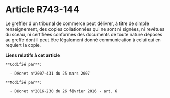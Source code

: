 # Article R743-144

Le greffier d'un tribunal de commerce peut délivrer, à titre de simple renseignement, des copies collationnées qui ne sont ni
signées, ni revêtues du sceau, ni certifiées conformes des documents de toute nature déposés au greffe dont il peut être
légalement donné communication à celui qui en requiert la copie.

**Liens relatifs à cet article**

	**Codifié par**:

	  - Décret n°2007-431 du 25 mars 2007

	**Modifié par**:

	  - Décret n°2016-230 du 26 février 2016 - art. 6
